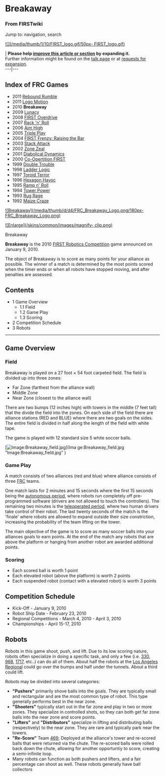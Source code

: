 

# Breakaway

### From FIRSTwiki

Jump to: navigation, search

[![](/media/thumb/1/10/FIRST_logo.gif/50px-
FIRST_logo.gif)](Image:FIRST_logo.gif "" )

| **Please help [improve this article or
section](http://www.firstwiki.net/index.php?title=Breakaway&action=edit
"http://www.firstwiki.net/index.php?title=Breakaway&action=edit" ) by
expanding it.**  
Further information might be found on the [talk
page](Talk:Breakaway "Talk:Breakaway" ) or at [requests for
expansion](FIRSTwiki:Requests_for_expansion "FIRSTwiki:Requests for
expansion" ).  
---|---  
  
  

Index of FRC Games  
---  
  
  * 2011 [Rebound Rumble](Rebound_Rumble "Rebound Rumble" )
  * 2011 [Logo Motion](Logo_Motion "Logo Motion" )
  * 2010 **Breakaway**
  * 2009 [Lunacy](Lunacy "Lunacy" )
  * 2008 [FIRST Overdrive](FIRST_Overdrive "FIRST Overdrive" )
  * 2007 [Rack 'n' Roll](Rack_%27n%27_Roll "Rack 'n' Roll" )
  * 2006 [Aim High](Aim_High "Aim High" )
  * 2005 [Triple Play](Triple_Play "Triple Play" )
  * 2004 [FIRST Frenzy: Raising the Bar](FIRST_Frenzy:_Raising_the_Bar "FIRST Frenzy: Raising the Bar" )
  * 2003 [Stack Attack](Stack_Attack "Stack Attack" )
  * 2002 [Zone Zeal](Zone_Zeal "Zone Zeal" )
  * 2001 [Diabolical Dynamics](Diabolical_Dynamics "Diabolical Dynamics" )
  * 2000 [Co-Opertition FIRST](Co-Opertition_FIRST "Co-Opertition FIRST" )
  * 1999 [Double Trouble](Double_Trouble "Double Trouble" )
  * 1998 [Ladder Logic](Ladder_Logic "Ladder Logic" )
  * 1997 [Toroid Terror](Toroid_Terror "Toroid Terror" )
  * 1996 [Hexagon Havoc](Hexagon_Havoc "Hexagon Havoc" )
  * 1995 [Ramp n' Roll](Ramp_n%27_Roll "Ramp n' Roll" )
  * 1994 [Tower Power](Tower_Power "Tower Power" )
  * 1993 [Rug Rage](Rug_Rage "Rug Rage" )
  * 1992 [Maize Craze](Maize_Craze "Maize Craze" )  
  
  

[![Breakaway](/media/thumb/d/d4/FRC_Breakaway_Logo.png/180px-
FRC_Breakaway_Logo.png)](Image:FRC_Breakaway_Logo.png "Breakaway" )

[![Enlarge](/skins/common/images/magnify-
clip.png)](Image:FRC_Breakaway_Logo.png "Enlarge" )

Breakaway

**Breakaway** is the 2010 [FIRST Robotics Competition](FIRST_Robotics_Competition "FIRST Robotics Competition" ) game announced on January 9, 2010. 

The object of Breakaway is to score as many points for your alliance as
possible. The winner of a match is determined by the most points scored when
the timer ends or when all robots have stopped moving, and after penalties are
assessed.

## Contents

  * 1 Game Overview
    * 1.1 Field
    * 1.2 Game Play
    * 1.3 Scoring
  * 2 Competition Schedule
  * 3 Robots  
---  
  

## Game Overview


### Field

Breakaway is played on a 27 foot × 54 foot carpeted field. The field is
divided up into three zones:

  * Far Zone (farthest from the alliance wall) 
  * Middle Zone 
  * Near Zone (closest to the alliance wall) 

There are two bumps (12 inches high) with towers in the middle (7 feet tall)
that the divide the field into the zones. On each side of the field there are
alliance stations (RED and BLUE) where there are two goals on the sides. The
entire field is divided in half along the length of the field with white tape.

The game is played with 12 standard size 5 white soccer balls.

[![Image:Breakaway_field.jpg](/media/0/00/Breakaway_field.jpg)](Ima
ge:Breakaway_field.jpg "Image:Breakaway_field.jpg" )


### Game Play

A match consists of two alliances (red and blue) where alliance consists of
three [FRC](FRC "FRC" ) teams.

One match lasts for 2 minutes and 15 seconds where the first 15 seconds being
the [autonomous period](Autonomous_Period "Autonomous Period" ),
where robots run completely off pre-programmed software (drivers are not
allowed to touch the controllers). The remaining two minutes is the
[teleoperated period](Teleoperated_Period "Teleoperated Period" ),
where two human drivers take control of their robot. The last twenty seconds
of the match is the 'finale' where robots are allowed to expand outside their
size constriction, increasing the probability of the team lifting on the
tower.

The main objective of the game is to score as many soccer balls into your
alliances goals to earn points. At the end of the match any robots that are
above the platform or hanging from another robot are awarded additional
points.


### Scoring

  * Each scored ball is worth 1 point 
  * Each elevated robot (above the platform) is worth 2 points 
  * Each suspended robot (contact with a elevated robot) is worth 3 points 


## Competition Schedule

  * Kick-Off - January 9, 2010 
  * Robot Ship Date - February 23, 2010 
  * Regional Competitions - March 4, 2010 - April 3, 2010 
  * Championships - April 15-17, 2010 


## Robots

Robots in this game shoot, push, and lift. Due to its low scoring nature,
robots often specialize in doing a specific task, and only a few (i.e.
[330](330 "330" ), [968](968 "968" ),
[1717](1717 "1717" ), etc..) can do all of them. About half the
robots at the [Los Angeles Regional](Los_Angeles_Regional "Los
Angeles Regional" ) could go over the bumps and half under the tunnels. About
a third could lift.

Robots may be divided into several categories:

  * **"Pushers"** primarily shove balls into the goals. They are typically small and rectangular and are the most common type of robot. This type generally performs best in the near zone. 
  * **"Shooters"** typically start out in the far zone and play in two or more zones. They specialize in controlled shots, so they can both get far zone balls into the near zone and score points. 
  * **"Lifters"** and **"Distributors"** specialize in lifting and distributing balls (respectively) to the near zone. They are rare and typically park near the towers. 
  * **"Re-Score"** Team [469](469 "469" ); Deployed at the alliance's tower and re-scored balls that were returned via the chute. The re-scored balls were rolled back down the chute, allowing for another opportuntiy to score, creating a semi-infinite loop. 
  * Many robots can function as both pushers and lifters, and a fair percentage can shoot as well. These robots generally have ball collectors 

